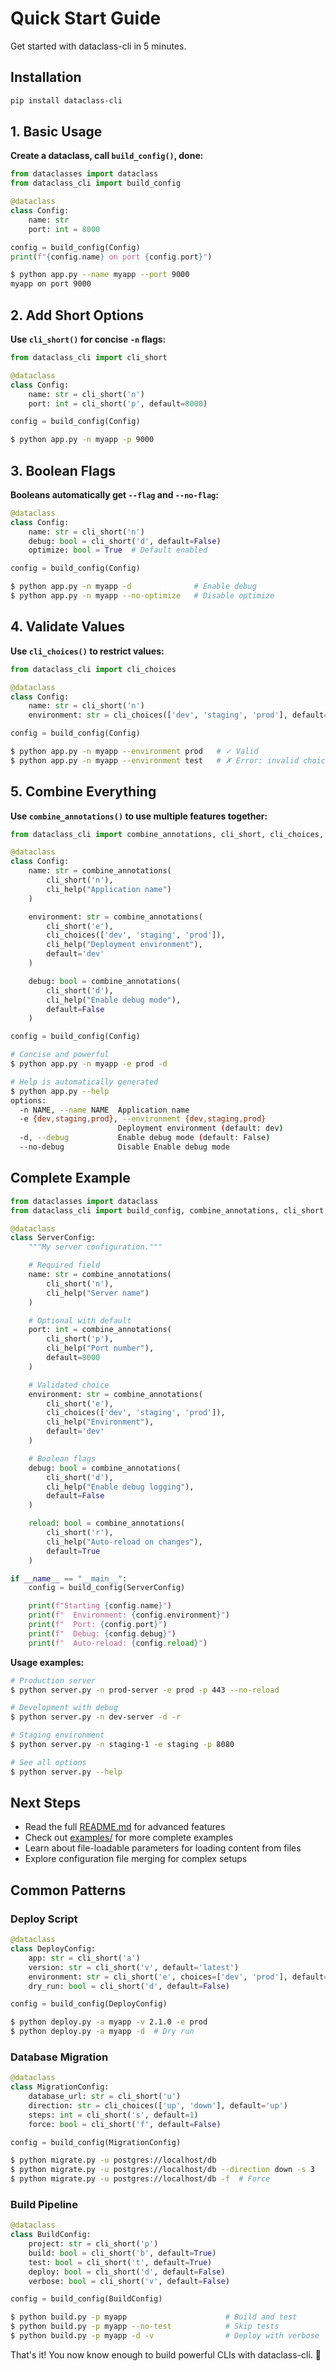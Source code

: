 # Quick Start Guide

Get started with dataclass-cli in 5 minutes.

## Installation

```bash
pip install dataclass-cli
```

## 1. Basic Usage

**Create a dataclass, call `build_config()`, done:**

```python
from dataclasses import dataclass
from dataclass_cli import build_config

@dataclass
class Config:
    name: str
    port: int = 8000

config = build_config(Config)
print(f"{config.name} on port {config.port}")
```

```bash
$ python app.py --name myapp --port 9000
myapp on port 9000
```

## 2. Add Short Options

**Use `cli_short()` for concise `-n` flags:**

```python
from dataclass_cli import cli_short

@dataclass
class Config:
    name: str = cli_short('n')
    port: int = cli_short('p', default=8000)

config = build_config(Config)
```

```bash
$ python app.py -n myapp -p 9000
```

## 3. Boolean Flags

**Booleans automatically get `--flag` and `--no-flag`:**

```python
@dataclass
class Config:
    name: str = cli_short('n')
    debug: bool = cli_short('d', default=False)
    optimize: bool = True  # Default enabled

config = build_config(Config)
```

```bash
$ python app.py -n myapp -d              # Enable debug
$ python app.py -n myapp --no-optimize   # Disable optimize
```

## 4. Validate Values

**Use `cli_choices()` to restrict values:**

```python
from dataclass_cli import cli_choices

@dataclass
class Config:
    name: str = cli_short('n')
    environment: str = cli_choices(['dev', 'staging', 'prod'], default='dev')

config = build_config(Config)
```

```bash
$ python app.py -n myapp --environment prod   # ✓ Valid
$ python app.py -n myapp --environment test   # ✗ Error: invalid choice
```

## 5. Combine Everything

**Use `combine_annotations()` to use multiple features together:**

```python
from dataclass_cli import combine_annotations, cli_short, cli_choices, cli_help

@dataclass
class Config:
    name: str = combine_annotations(
        cli_short('n'),
        cli_help("Application name")
    )

    environment: str = combine_annotations(
        cli_short('e'),
        cli_choices(['dev', 'staging', 'prod']),
        cli_help("Deployment environment"),
        default='dev'
    )

    debug: bool = combine_annotations(
        cli_short('d'),
        cli_help("Enable debug mode"),
        default=False
    )

config = build_config(Config)
```

```bash
# Concise and powerful
$ python app.py -n myapp -e prod -d

# Help is automatically generated
$ python app.py --help
options:
  -n NAME, --name NAME  Application name
  -e {dev,staging,prod}, --environment {dev,staging,prod}
                        Deployment environment (default: dev)
  -d, --debug           Enable debug mode (default: False)
  --no-debug            Disable Enable debug mode
```

## Complete Example

```python
from dataclasses import dataclass
from dataclass_cli import build_config, combine_annotations, cli_short, cli_choices, cli_help

@dataclass
class ServerConfig:
    """My server configuration."""

    # Required field
    name: str = combine_annotations(
        cli_short('n'),
        cli_help("Server name")
    )

    # Optional with default
    port: int = combine_annotations(
        cli_short('p'),
        cli_help("Port number"),
        default=8000
    )

    # Validated choice
    environment: str = combine_annotations(
        cli_short('e'),
        cli_choices(['dev', 'staging', 'prod']),
        cli_help("Environment"),
        default='dev'
    )

    # Boolean flags
    debug: bool = combine_annotations(
        cli_short('d'),
        cli_help("Enable debug logging"),
        default=False
    )

    reload: bool = combine_annotations(
        cli_short('r'),
        cli_help("Auto-reload on changes"),
        default=True
    )

if __name__ == "__main__":
    config = build_config(ServerConfig)

    print(f"Starting {config.name}")
    print(f"  Environment: {config.environment}")
    print(f"  Port: {config.port}")
    print(f"  Debug: {config.debug}")
    print(f"  Auto-reload: {config.reload}")
```

**Usage examples:**

```bash
# Production server
$ python server.py -n prod-server -e prod -p 443 --no-reload

# Development with debug
$ python server.py -n dev-server -d -r

# Staging environment
$ python server.py -n staging-1 -e staging -p 8080

# See all options
$ python server.py --help
```

## Next Steps

- Read the full [README.md](README.md) for advanced features
- Check out [examples/](examples/) for more complete examples
- Learn about file-loadable parameters for loading content from files
- Explore configuration file merging for complex setups

## Common Patterns

### Deploy Script

```python
@dataclass
class DeployConfig:
    app: str = cli_short('a')
    version: str = cli_short('v', default='latest')
    environment: str = cli_short('e', choices=['dev', 'prod'], default='dev')
    dry_run: bool = cli_short('d', default=False)

config = build_config(DeployConfig)
```

```bash
$ python deploy.py -a myapp -v 2.1.0 -e prod
$ python deploy.py -a myapp -d  # Dry run
```

### Database Migration

```python
@dataclass
class MigrationConfig:
    database_url: str = cli_short('u')
    direction: str = cli_choices(['up', 'down'], default='up')
    steps: int = cli_short('s', default=1)
    force: bool = cli_short('f', default=False)

config = build_config(MigrationConfig)
```

```bash
$ python migrate.py -u postgres://localhost/db
$ python migrate.py -u postgres://localhost/db --direction down -s 3
$ python migrate.py -u postgres://localhost/db -f  # Force
```

### Build Pipeline

```python
@dataclass
class BuildConfig:
    project: str = cli_short('p')
    build: bool = cli_short('b', default=True)
    test: bool = cli_short('t', default=True)
    deploy: bool = cli_short('d', default=False)
    verbose: bool = cli_short('v', default=False)

config = build_config(BuildConfig)
```

```bash
$ python build.py -p myapp                      # Build and test
$ python build.py -p myapp --no-test            # Skip tests
$ python build.py -p myapp -d -v                # Deploy with verbose
```

That's it! You now know enough to build powerful CLIs with dataclass-cli. 🚀

